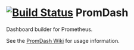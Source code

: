 [![Build Status](https://travis-ci.org/prometheus/promdash.svg?branch=master)](https://travis-ci.org/prometheus/promdash)
PromDash
=============

Dashboard builder for Prometheus.

See the [PromDash Wiki](https://github.com/prometheus/promdash/wiki) for usage information.
